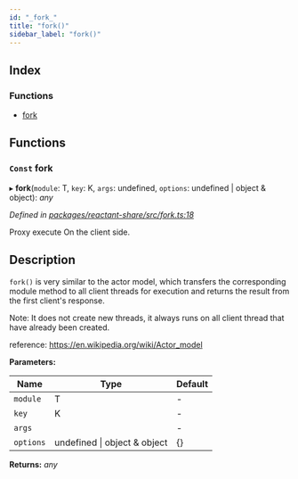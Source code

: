 ```yaml
---
id: "_fork_"
title: "fork()"
sidebar_label: "fork()"
---
```


## Index

### Functions

* [fork](_fork_.md#const-fork)

## Functions

### `Const` fork

▸ **fork**(`module`: T, `key`: K, `args`: undefined, `options`: undefined | object & object): *any*

*Defined in [packages/reactant-share/src/fork.ts:18](https://github.com/unadlib/reactant/blob/03d0c8fd/packages/reactant-share/src/fork.ts#L18)*

Proxy execute On the client side.

## Description

`fork()` is very similar to the actor model,
 which transfers the corresponding module method to all client threads for execution and returns the result from the first client's response.

Note: It does not create new threads, it always runs on all client thread that have already been created.

reference: https://en.wikipedia.org/wiki/Actor_model

**Parameters:**

Name | Type | Default |
------ | ------ | ------ |
`module` | T | - |
`key` | K | - |
`args` |  | - |
`options` | undefined &#124; object & object | {} |

**Returns:** *any*
